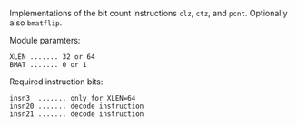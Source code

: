 Implementations of the bit count instructions `clz`, `ctz`, and `pcnt`.
Optionally also `bmatflip`.

Module paramters:

    XLEN ....... 32 or 64
    BMAT ....... 0 or 1

Required instruction bits:

    insn3  ....... only for XLEN=64
    insn20 ....... decode instruction
    insn21 ....... decode instruction
